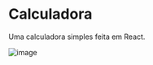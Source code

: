 # Calculadora

Uma calculadora simples feita em React.

![image](https://github.com/arthurolando/Calculador-React/assets/124641219/392fa884-0b3a-4561-a591-ce783becce39)
